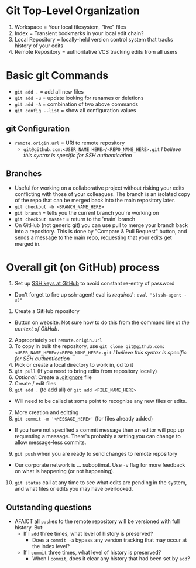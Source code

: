 # Git Top-Level Organization #

1. Workspace = Your local filesystem, "live" files
2. Index = Transient bookmarks in your local edit chain?
3. Local Repository = locally-held version control system that tracks history of your edits
4. Remote Repository = authoritative VCS tracking edits from all users

# Basic git Commands #
* ``git add .`` = add all new files
* ``git add -u`` = update looking for renames or deletions
* ``git add -A`` = combination of two above commands
* ``git config --list`` = show all configuration values

## git Configuration ##
* ``remote.origin.url`` = URI to remote repository
  * ``git@github.com:<USER_NAME_HERE>/<REPO_NAME_HERE>.git``
    *I believe this syntax is specific for SSH authentication*

## Branches ##
* Useful for working on a collaborative project without risking your edits conflicting with those of your colleagues. The branch is an isolated copy of the repo that can be merged back into the main repository later.
* ``git checkout -b <BRANCH_NAME_HERE>``
* ``git branch`` = tells you the current branch you're working on
* ``git checkout master`` = return to the 'main' branch
* On GitHub (not generic git) you can use pull to merge your branch back into a repository. This is done by "Compare & Pull Request" button, and sends a message to the main repo, requesting that your edits get merged in.

# Overall git (on GitHub) process #

1. Set up [SSH keys at GitHub][githubssh] to avoid constant re-entry of password
  * Don't forget to fire up ssh-agent! eval is *required* : ``eval "$(ssh-agent -s)"``
1. Create a GitHub repository
  * Button on website. Not sure how to do this from the command line *in the context of GitHub*.
2. Appropriately set ``remote.origin.url``
2. To copy in bulk the repository, use
   ``git clone git@github.com:<USER_NAME_HERE>/<REPO_NAME_HERE>.git``
   *I believe this syntax is specific for SSH authentication*
3. Pick or create a local directory to work in, cd to it
4. ``git pull`` (If you need to bring edits from repository locally)
4. *Optional*: Create a [.gitignore][gitignore] file
5. Create / edit files
6. ``git add .`` (to add all) or ``git add <FILE_NAME_HERE>``
  * Will need to be called at some point to recognize any new files or edits.
7. More creation and editting
8. ``git commit -m '<MESSAGE_HERE>'`` (for files already added)
  * If you have not specified a commit message then an editor will pop up requesting a message. There's probably a setting you can change to allow message-less commits.
9. ``git push`` when you are ready to send changes to remote repository
  * Our corporate network is ... suboptimal. Use ``-v`` flag for more feedback on what is happening (or not happening).
10. ``git status`` call at any time to see what edits are pending in the system, and what files or edits you may have overlooked.

## Outstanding questions ##
* AFAICT all ``push``es to the remote repository will be versioned with full history. But:
  * If I ``add`` three times, what level of history is preserved?
     * Does a ``commit -a`` bypass any version tracking that may occur at the index level?
  * If I ``commit`` three times, what level of history is preserved?
     * When I ``commit``, does it clear any history that had been set by ``add``?
     
[githubssh]: https://help.github.com/articles/generating-ssh-keys/
[gitignore]: https://git-scm.com/docs/gitignore

